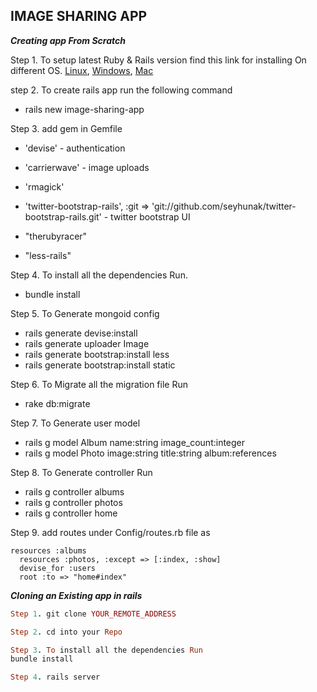  ## IMAGE SHARING APP



 *****Creating app From Scratch*****

Step 1. To setup latest Ruby & Rails version find this link for installing On different OS.
[Linux](http://railsapps.github.io/installrubyonrails-ubuntu.html), [Windows](http://installfest.railsbridge.org/installfest/windows), [Mac](http://railsapps.github.io/installrubyonrails-mac.html)

step 2. To create rails app run the following command
- rails new image-sharing-app

Step 3. add gem  in Gemfile 
- 'devise' - authentication
- 'carrierwave' - image uploads
- 'rmagick'

- 'twitter-bootstrap-rails', :git => 'git://github.com/seyhunak/twitter-bootstrap-rails.git'  - twitter bootstrap UI
- "therubyracer"
- "less-rails"

Step 4. To install all the dependencies Run.
- bundle install

Step 5. To Generate mongoid config 
-  rails generate devise:install
-  rails generate uploader Image
-  rails generate bootstrap:install less
-  rails generate bootstrap:install static  

Step 6. To Migrate all the migration file Run
-  rake db:migrate

Step 7. To Generate user model  
- rails g model Album name:string image_count:integer
- rails g model Photo image:string title:string album:references

Step 8.  To Generate controller Run
- rails g controller albums
- rails g controller photos
- rails g controller home

Step 9. add routes under Config/routes.rb file as
```
resources :albums
  resources :photos, :except => [:index, :show]
  devise_for :users
  root :to => "home#index"
```


 *****Cloning an Existing app in rails***** 
```ruby
Step 1. git clone YOUR_REMOTE_ADDRESS

Step 2. cd into your Repo

Step 3. To install all the dependencies Run
bundle install

Step 4. rails server
```

	